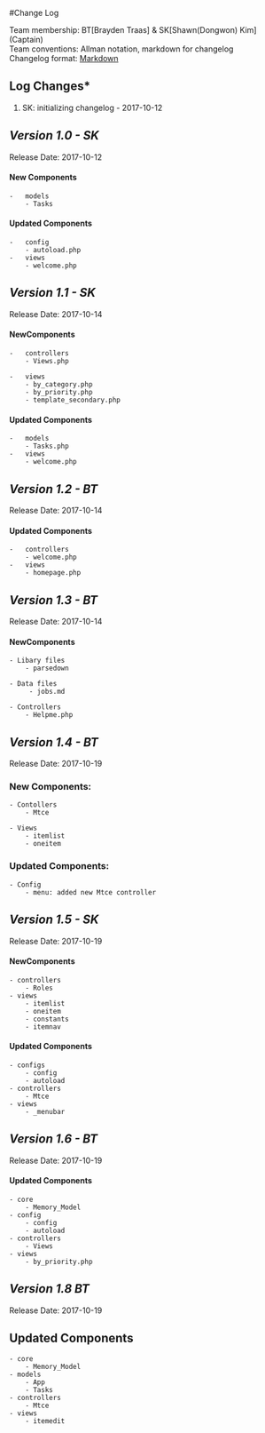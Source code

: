 #Change Log

Team membership:  BT[Brayden Traas] & SK[Shawn(Dongwon) Kim] (Captain)   
Team conventions: Allman notation, markdown for changelog  
Changelog format: [Markdown](https://github.com/adam-p/markdown-here/wiki/Markdown-Cheatsheet) 

## Log Changes*
1. SK: initializing changelog - 2017-10-12

## *Version 1.0 - SK*
Release Date: 2017-10-12

#### New Components
    -   models
        - Tasks
        
#### Updated Components
    -   config
        - autoload.php
    -   views
        - welcome.php

## *Version 1.1 - SK*
Release Date: 2017-10-14

#### NewComponents
    -   controllers
        - Views.php

    -   views
        - by_category.php
        - by_priority.php
        - template_secondary.php

#### Updated Components
    -   models
        - Tasks.php
    -   views
        - welcome.php
        
        

## *Version 1.2 - BT*
Release Date: 2017-10-14


#### Updated Components
    -   controllers
        - welcome.php
    -   views
        - homepage.php
        
        
        
 ## *Version 1.3 - BT*
 Release Date: 2017-10-14
 
 #### NewComponents
    - Libary files
        - parsedown
    
    - Data files
         - jobs.md
    
    - Controllers
        - Helpme.php
    
## *Version 1.4 - BT*
Release Date: 2017-10-19

### New Components: 
    - Contollers
        - Mtce
    
    - Views
        - itemlist
        - oneitem
            
### Updated Components:     
    - Config
        - menu: added new Mtce controller         
                

 ## *Version 1.5 - SK*
 Release Date: 2017-10-19

 #### NewComponents
    - controllers
        - Roles
    - views
        - itemlist
        - oneitem
        - constants
        - itemnav

 #### Updated Components
    - configs
        - config
        - autoload
    - controllers
        - Mtce
    - views
        - _menubar
                
 ## *Version 1.6 - BT*
 Release Date: 2017-10-19

 #### Updated Components
    - core
        - Memory_Model
    - config
        - config
        - autoload
    - controllers
        - Views
    - views
        - by_priority.php
                

## *Version 1.8 BT*
Release Date: 2017-10-19

## Updated Components
    - core
        - Memory_Model
    - models
        - App
        - Tasks
    - controllers
        - Mtce    
    - views
        - itemedit    